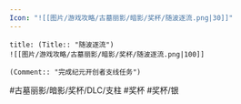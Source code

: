```yaml
---
Icon: "![[图片/游戏攻略/古墓丽影/暗影/奖杯/随波逐流.png|30]]"
---
```

```ad-common-silver-trophy
title: (Title:: "随波逐流")
![[图片/游戏攻略/古墓丽影/暗影/奖杯/随波逐流.png|100]]

(Comment:: "完成纪元开创者支线任务")
```

#古墓丽影/暗影/奖杯/DLC/支柱 #奖杯 #奖杯/银
